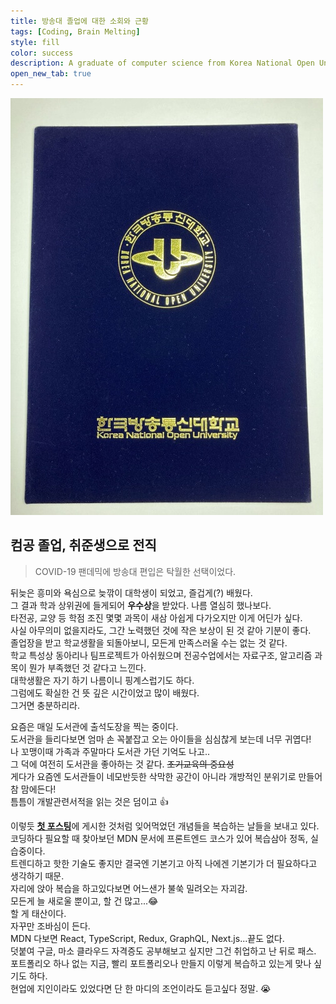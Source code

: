 ```yaml
---
title: 방송대 졸업에 대한 소회와 근황
tags: [Coding, Brain Melting]
style: fill
color: success
description: A graduate of computer science from Korea National Open University.
open_new_tab: true
---
```


![](/assets/images/diploma.jpg)

## 컴공 졸업, 취준생으로 전직

> COVID-19 팬데믹에 방송대 편입은 탁월한 선택이었다.

뒤늦은 흥미와 욕심으로 늦깎이 대학생이 되었고, 즐겁게(?) 배웠다.  
그 결과 학과 상위권에 들게되어 **우수상**을 받았다. 나름 열심히 했나보다.  
타전공, 교양 등 학점 조진 몇몇 과목이 새삼 아쉽게 다가오지만 이게 어딘가 싶다.  
사실 아무의미 없을지라도, 그간 노력했던 것에 작은 보상이 된 것 같아 기분이 좋다.  
졸업장을 받고 학교생활을 되돌아보니, 모든게 만족스러울 수는 없는 것 같다.  
학교 특성상 동아리나 팀프로젝트가 아쉬웠으며 전공수업에서는 자료구조, 알고리즘 과목이 뭔가 부족했던 것 같다고 느낀다.  
대학생활은 자기 하기 나름이니 핑계스럽기도 하다.  
그럼에도 확실한 건 뜻 깊은 시간이었고 많이 배웠다.  
그거면 충분하리라.

요즘은 매일 도서관에 출석도장을 찍는 중이다.  
도서관을 들리다보면 엄마 손 꼭붙잡고 오는 아이들을 심심찮게 보는데 너무 귀엽다!  
나 꼬맹이때 가족과 주말마다 도서관 가던 기억도 나고..  
그 덕에 여전히 도서관을 좋아하는 것 같다. ~~조기교육의 중요성~~  
게다가 요즘엔 도서관들이 네모반듯한 삭막한 공간이 아니라 개방적인 분위기로 만들어 참 맘에든다!  
틈틈이 개발관련서적을 읽는 것은 덤이고 👍

이렇듯 [**첫 포스팅**](./coding-rehab)에 게시한 것처럼 잊어먹었던 개념들을 복습하는 날들을 보내고 있다.  
코딩하다 필요할 때 찾아보던 MDN 문서에 프론트엔드 코스가 있어 복습삼아 정독, 실습중이다.  
트렌디하고 핫한 기술도 좋지만 결국엔 기본기고 아직 나에겐 기본기가 더 필요하다고 생각하기 때문.  
자리에 앉아 복습을 하고있다보면 어느샌가 불쑥 밀려오는 자괴감.  
모든게 늘 새로울 뿐이고, 할 건 많고...😂  
할 게 태산이다.  
자꾸만 조바심이 든다.  
MDN 다보면 React, TypeScript, Redux, GraphQL, Next.js...끝도 없다.  
덧붙여 구글, 마소 클라우드 자격증도 공부해보고 싶지만 그건 취업하고 난 뒤로 패스.  
포트폴리오 하나 없는 지금, 빨리 포트폴리오나 만들지 이렇게 복습하고 있는게 맞나 싶기도 하다.  
현업에 지인이라도 있었다면 단 한 마디의 조언이라도 듣고싶다 정말. 😭
